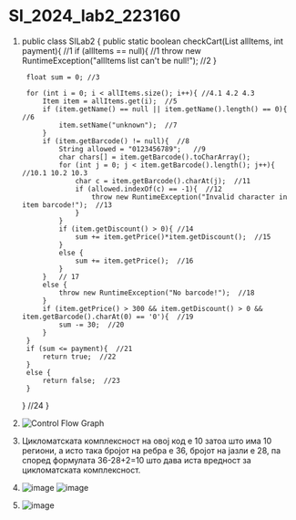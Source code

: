 # SI_2024_lab2_223160

1. public class SILab2 {
    public static boolean checkCart(List<Item> allItems, int payment){  //1
        if (allItems == null){ //1
            throw new RuntimeException("allItems list can't be null!"); //2
        }

        float sum = 0; //3

        for (int i = 0; i < allItems.size(); i++){ //4.1 4.2 4.3
            Item item = allItems.get(i);  //5
            if (item.getName() == null || item.getName().length() == 0){  //6
                item.setName("unknown");  //7
            }
            if (item.getBarcode() != null){  //8
                String allowed = "0123456789";   //9
                char chars[] = item.getBarcode().toCharArray();  
                for (int j = 0; j < item.getBarcode().length(); j++){  //10.1 10.2 10.3
                    char c = item.getBarcode().charAt(j);  //11
                    if (allowed.indexOf(c) == -1){  //12
                        throw new RuntimeException("Invalid character in item barcode!");  //13
                    }
                }
                if (item.getDiscount() > 0){ //14
                    sum += item.getPrice()*item.getDiscount();  //15
                } 
                else {
                    sum += item.getPrice();  //16
                }
            }   // 17
            else {
                throw new RuntimeException("No barcode!");  //18
            }
            if (item.getPrice() > 300 && item.getDiscount() > 0 && item.getBarcode().charAt(0) == '0'){  //19
                sum -= 30;  //20
            }
        }   
        if (sum <= payment){  //21
            return true;  //22
        }
        else {
            return false;  //23
        }
    }  //24
}

2. ![Control Flow Graph](https://github.com/donaivanova/SI_2024_lab2_223160/assets/165796806/7bc5a671-df20-4337-86a0-e37a6f36572e)
   
3. Цикломатската комплексност на овој код е 10 затоа што има 10 региони, а исто така бројот на ребра е 36, бројот на јазли е 28, па според формулата 36-28+2=10 што дава иста вредност за цикломатската комплексност.

4. ![image](https://github.com/donaivanova/SI_2024_lab2_223160/assets/165796806/4eda0fcc-14bd-454c-9e75-8a432ef76b41)
![image](https://github.com/donaivanova/SI_2024_lab2_223160/assets/165796806/4cc4da74-4ce7-46c6-985f-571aeb1dcaf2)


5. ![image](https://github.com/donaivanova/SI_2024_lab2_223160/assets/165796806/17667d18-d4d6-4e2e-a90a-9e0ec956cc53)

